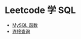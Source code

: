 # Leetcode 学 SQL

- [MySQL 函数](/leetcode-sql/mysql-method.md)
- [连接查询](/leetcode-sql/多表查询-sql连接.md "连接查询")
